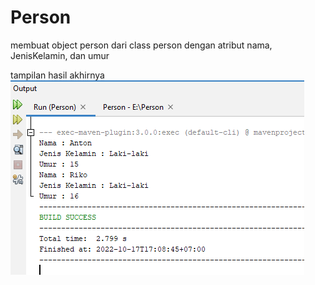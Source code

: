 # Person
membuat object person dari class person
dengan atribut nama, JenisKelamin, dan umur

tampilan hasil akhirnya
![gambar 1](Screenshot/SSPerson.png)
